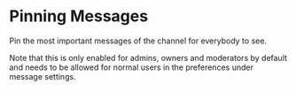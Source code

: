 # Pinning Messages

Pin the most important messages of the channel for everybody to see.

Note that this is only enabled for admins, owners and moderators by default and needs to be allowed for normal users in the preferences under message settings.

